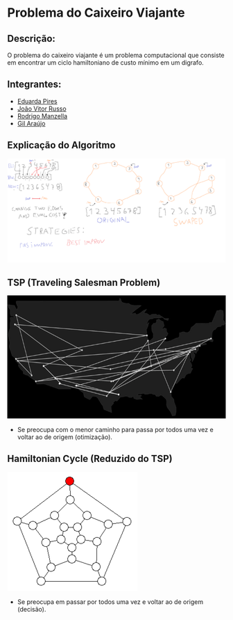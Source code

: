 # Problema do Caixeiro Viajante

## Descrição:
O problema do caixeiro viajante é um problema computacional que consiste em encontrar um ciclo hamiltoniano de custo mínimo em um digrafo.

## Integrantes:
- [Eduarda Pires](https://github.com/EduardaPires)
- [João Vitor Russo](https://github.com/BrunTitoWars)
- [Rodrigo Manzella](https://github.com/RodManzella)
- [Gil Araújo](https://github.com/Gil32610)

## Explicação do Algoritmo

<img src="assets/swapping-algorithm.png" alt="Resumo Escrito do Algoritmo">

## TSP (Traveling Salesman Problem)

<img src="assets/Traveling_Salesman_Problem_Visualization.gif" alt="Visualização TSP">

- Se preocupa com o menor caminho para passa por todos uma vez e voltar ao de origem (otimização).

## Hamiltonian Cycle (Reduzido do TSP)

<img src="assets/HamiltonianCycle.gif" alt="Visualização HamiltonianCycle">

- Se preocupa em passar por todos uma vez e voltar ao de origem (decisão).
